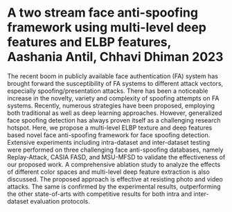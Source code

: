# A two stream face anti-spoofing framework using multi-level deep features and ELBP features, Aashania Antil, Chhavi Dhiman 2023

The recent boom in publicly available face authentication (FA) system has brought forward the susceptibility of FA systems to different attack vectors, especially spoofing/presentation attacks. There has been a noticeable increase in the novelty, variety and complexity of spoofing attempts on FA systems. Recently, numerous strategies have been proposed, employing both traditional as well as deep learning approaches. However, generalized face spoofing detection has always proven itself as a challenging research hotspot. Here, we propose a multi-level ELBP texture and deep features based novel face anti-spoofing framework for face spoofing detection. Extensive experiments including intra-dataset and inter-dataset testing were performed on three challenging face anti-spoofing databases, namely Replay-Attack, CASIA FASD, and MSU-MFSD to validate the effectiveness of our proposed work. A comprehensive ablation study to analyze the effects of different color spaces and multi-level deep feature extraction is also discussed. The proposed approach is effective at resisting photo and video attacks. The same is confirmed by the experimental results, outperforming the other state-of-arts with competitive results for both intra and inter-dataset evaluation protocols.


